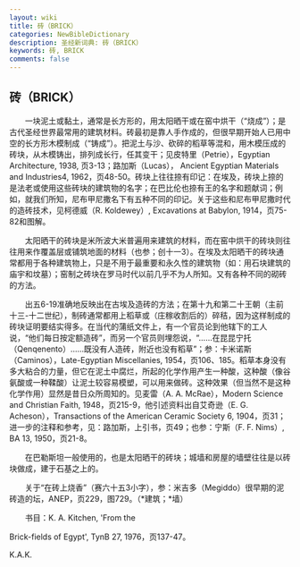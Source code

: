```yaml
---
layout: wiki
title: 砖（BRICK）
categories: NewBibleDictionary
description: 圣经新词典: 砖（BRICK）
keywords: 砖, BRICK
comments: false
---
```


## 砖（BRICK）

　　一块泥土或黏土，通常是长方形的，用太阳晒干或在窑中烘干（“烧成”）；是古代圣经世界最常用的建筑材料。砖最初是靠人手作成的，但很早期开始人已用中空的长方形木模制成（“铸成”）。把泥土与沙、砍碎的稻草等混和，用木模压成的砖块，从木模铸出，排列成长行，任其变干；见皮特里（Petrie），Egyptian Architecture, 1938, 页3-13；路加斯（Lucas）， Ancient Egyptian Materials and Industries4, 1962，页48-50。砖块上往往捺有印记：在埃及，砖块上捺的是法老或使用这些砖块的建筑物的名字；在巴比伦也捺有王的名字和题献词；例如，就我们所知，尼布甲尼撒名下有五种不同的印记。关于这些和尼布甲尼撒时代的造砖技术，见柯德威（R. Koldewey）, Excavations at Babylon, 1914，页75-82和图解。

　　太阳晒干的砖块是米所波大米普遍用来建筑的材料，而在窑中烘干的砖块则往往用来作覆盖层或铺筑地面的材料（也参；创十一3）。在埃及太阳晒干的砖块通常都用于各种建筑物上，只是不用于最重要和永久性的建筑物（如：用石块建筑的庙宇和坟墓）；窑制之砖块在罗马时代以前几乎不为人所知。又有各种不同的砌砖的方法。

　　出五6-19准确地反映出在古埃及造砖的方法；在第十九和第二十王朝（主前十三-十二世纪），制砖通常都用上稻草或（庄稼收割后的）碎秸，因为这样制成的砖块证明要结实得多。在当代的蒲纸文件上，有一个官员论到他辖下的工人说，“他们每日按定额造砖”，而另一个官员则埋怨说，“……在昆昆宁托（Qenqenento）……既没有人造砖，附近也没有稻草”；参：卡米诺斯（Caminos），Late-Egyptian Miscellanies, 1954，页106、185。稻草本身没有多大粘合的力量，但它在泥土中腐烂，所起的化学作用产生一种酸，这种酸（像谷氨酸或一种鞣酸）让泥土较容易模塑，可以用来做砖。这种效果（但当然不是这种化学作用）显然是昔日众所周知的。见麦雷（A. A. McRae），Modern Science and Christian Faith, 1948，页215-9，他引述资料出自艾奇逊（E. G. Acheson），Transactions of the American Ceramic Society 6, 1904，页31；进一步的注释和参考，见：路加斯，上引书，页49；也参：宁斯（F. F. Nims）, BA 13, 1950，页21-8。

　　在巴勒斯坦一般使用的，也是太阳晒干的砖块；城墙和房屋的墙壁往往是以砖块做成，建于石基之上的。

　　关于“在砖上烧香”（赛六十五3小字），参：米吉多（Megiddo）很早期的泥砖造的坛，ANEP，页229，图729。（*建筑；*墙）

　　书目：K. A. Kitchen, 'From the

Brick-fields of Egypt', TynB 27, 1976，页137-47。

K.A.K.






